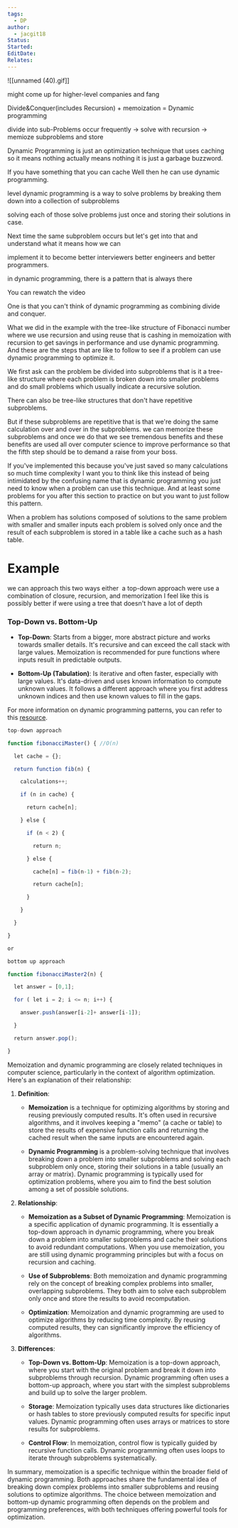 ```yaml
---
tags:
  - DP
author:
  - jacgit18
Status: 
Started: 
EditDate: 
Relates:
---
```

![[unnamed (40).gif]]

might come up for higher-level companies and fang


Divide&Conquer(includes Recursion) + memoization = Dynamic programming  
  
divide into sub-Problems occur frequently -> solve with recursion -> memioze subproblems and store  
  
  
  
Dynamic Programming is just an optimization technique that uses caching so it means nothing actually means nothing it is just a garbage buzzword.  
  
  
If you have something that you can cache Well then he can use dynamic programming.  
  
level dynamic programming is a way to solve problems by breaking them down into a collection of subproblems  
  
solving each of those solve problems just once and storing their solutions in case.  
  
Next time the same subproblem occurs but let's get into that and understand what it means how we can  
  
implement it to become better interviewers better engineers and better programmers.  
  
in dynamic programming, there is a pattern that is always there  
  
  
You can rewatch the video  
  
One is that you can't think of dynamic programming as combining divide and conquer.  
  
What we did in the example with the tree-like structure of Fibonacci number where we use recursion and using reuse that is cashing in memoization with recursion to get savings in performance and use dynamic programming. And these are the steps that are like to follow to see if a problem can use dynamic programming to optimize it.  
  
We first ask can the problem be divided into subproblems that is it a tree-like structure where each problem is broken down into smaller problems and do small problems which usually indicate a recursive solution.  
  
There can also be tree-like structures that don't have repetitive subproblems.  
  
But if these subproblems are repetitive that is that we're doing the same calculation over and over in the subproblems. we can memorize these subproblems and once we do that we see tremendous benefits and these benefits are used all over computer science to improve performance so that the fifth step should be to demand a raise from your boss.  
  
If you've implemented this because you've just saved so many calculations so much time complexity I want you to think like this instead of being intimidated by the confusing name that is dynamic programming you just need to know when a problem can use this technique. And at least some problems for you after this section to practice on but you want to just follow this pattern.  
  
When a problem has solutions composed of solutions to the same problem with smaller and smaller inputs each problem is solved only once and the result of each subproblem is stored in a table like a cache such as a hash table.


# Example
we can approach this two ways either  a top-down approach were use a combination of closure, recursion, and memorization I feel like this is possibly better if were using a tree that doesn't have a lot of depth  






### Top-Down vs. Bottom-Up

- **Top-Down**: Starts from a bigger, more abstract picture and works towards smaller details. It's recursive and can exceed the call stack with large values. Memoization is recommended for pure functions where inputs result in predictable outputs.

- **Bottom-Up (Tabulation)**: Is iterative and often faster, especially with large values. It's data-driven and uses known information to compute unknown values. It follows a different approach where you first address unknown indices and then use known values to fill in the gaps.

For more information on dynamic programming patterns, you can refer to this [resource](https://mageswaran1989.medium.com/a-mind-map-of-dynamic-programming-patterns-to-ace-interviews-72ff0370bb27).


```javascript
top-down approach 

function fibonacciMaster() { //O(n) 

  let cache = {}; 

  return function fib(n) { 

    calculations++; 

    if (n in cache) { 

      return cache[n]; 

    } else { 

      if (n < 2) { 

        return n; 

      } else { 

        cache[n] = fib(n-1) + fib(n-2); 

        return cache[n]; 

      } 

    } 

  } 

} 

or 

bottom up approach 

function fibonacciMaster2(n) { 

  let answer = [0,1]; 

  for ( let i = 2; i <= n; i++) { 

    answer.push(answer[i-2]+ answer[i-1]); 

  } 

  return answer.pop(); 

} 
```




Memoization and dynamic programming are closely related techniques in computer science, particularly in the context of algorithm optimization. Here's an explanation of their relationship:

1. **Definition**:

   - **Memoization** is a technique for optimizing algorithms by storing and reusing previously computed results. It's often used in recursive algorithms, and it involves keeping a "memo" (a cache or table) to store the results of expensive function calls and returning the cached result when the same inputs are encountered again.

   - **Dynamic Programming** is a problem-solving technique that involves breaking down a problem into smaller subproblems and solving each subproblem only once, storing their solutions in a table (usually an array or matrix). Dynamic programming is typically used for optimization problems, where you aim to find the best solution among a set of possible solutions.

2. **Relationship**:

   - **Memoization as a Subset of Dynamic Programming**: Memoization is a specific application of dynamic programming. It is essentially a top-down approach in dynamic programming, where you break down a problem into smaller subproblems and cache their solutions to avoid redundant computations. When you use memoization, you are still using dynamic programming principles but with a focus on recursion and caching.

   - **Use of Subproblems**: Both memoization and dynamic programming rely on the concept of breaking complex problems into smaller, overlapping subproblems. They both aim to solve each subproblem only once and store the results to avoid recomputation.

   - **Optimization**: Memoization and dynamic programming are used to optimize algorithms by reducing time complexity. By reusing computed results, they can significantly improve the efficiency of algorithms.

3. **Differences**:

   - **Top-Down vs. Bottom-Up**: Memoization is a top-down approach, where you start with the original problem and break it down into subproblems through recursion. Dynamic programming often uses a bottom-up approach, where you start with the simplest subproblems and build up to solve the larger problem.

   - **Storage**: Memoization typically uses data structures like dictionaries or hash tables to store previously computed results for specific input values. Dynamic programming often uses arrays or matrices to store results for subproblems.

   - **Control Flow**: In memoization, control flow is typically guided by recursive function calls. Dynamic programming often uses loops to iterate through subproblems systematically.

In summary, memoization is a specific technique within the broader field of dynamic programming. Both approaches share the fundamental idea of breaking down complex problems into smaller subproblems and reusing solutions to optimize algorithms. The choice between memoization and bottom-up dynamic programming often depends on the problem and programming preferences, with both techniques offering powerful tools for optimization.